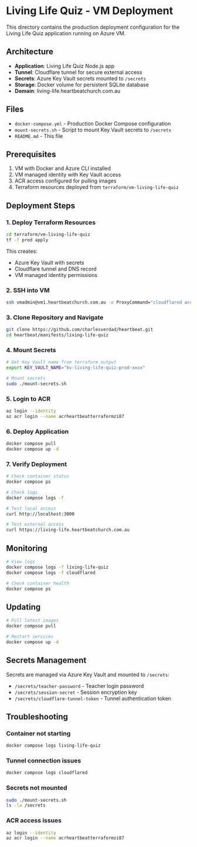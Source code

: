 # Living Life Quiz - VM Deployment

This directory contains the production deployment configuration for the Living Life Quiz application running on Azure VM.

## Architecture

- **Application**: Living Life Quiz Node.js app
- **Tunnel**: Cloudflare tunnel for secure external access
- **Secrets**: Azure Key Vault secrets mounted to `/secrets`
- **Storage**: Docker volume for persistent SQLite database
- **Domain**: living-life.heartbeatchurch.com.au

## Files

- `docker-compose.yml` - Production Docker Compose configuration
- `mount-secrets.sh` - Script to mount Key Vault secrets to `/secrets`
- `README.md` - This file

## Prerequisites

1. VM with Docker and Azure CLI installed
2. VM managed identity with Key Vault access
3. ACR access configured for pulling images
4. Terraform resources deployed from `terraform/vm-living-life-quiz`

## Deployment Steps

### 1. Deploy Terraform Resources

```bash
cd terraform/vm-living-life-quiz
tf -f prod apply
```

This creates:
- Azure Key Vault with secrets
- Cloudflare tunnel and DNS record
- VM managed identity permissions

### 2. SSH into VM

```bash
ssh vmadmin@vm1.heartbeatchurch.com.au -o ProxyCommand="cloudflared access ssh --hostname vm1.heartbeatchurch.com.au" -i terraform/vm/vm_access_key
```

### 3. Clone Repository and Navigate

```bash
git clone https://github.com/charlesverdad/heartbeat.git
cd heartbeat/manifests/living-life-quiz
```

### 4. Mount Secrets

```bash
# Get Key Vault name from terraform output
export KEY_VAULT_NAME="kv-living-life-quiz-prod-xxxx"

# Mount secrets
sudo ./mount-secrets.sh
```

### 5. Login to ACR

```bash
az login --identity
az acr login --name acrheartbeatterraformzi87
```

### 6. Deploy Application

```bash
docker compose pull
docker compose up -d
```

### 7. Verify Deployment

```bash
# Check container status
docker compose ps

# Check logs
docker compose logs -f

# Test local access
curl http://localhost:3000

# Test external access
curl https://living-life.heartbeatchurch.com.au
```

## Monitoring

```bash
# View logs
docker compose logs -f living-life-quiz
docker compose logs -f cloudflared

# Check container health
docker compose ps
```

## Updating

```bash
# Pull latest images
docker compose pull

# Restart services
docker compose up -d
```

## Secrets Management

Secrets are managed via Azure Key Vault and mounted to `/secrets`:

- `/secrets/teacher-password` - Teacher login password
- `/secrets/session-secret` - Session encryption key
- `/secrets/cloudflare-tunnel-token` - Tunnel authentication token

## Troubleshooting

### Container not starting
```bash
docker compose logs living-life-quiz
```

### Tunnel connection issues
```bash
docker compose logs cloudflared
```

### Secrets not mounted
```bash
sudo ./mount-secrets.sh
ls -la /secrets
```

### ACR access issues
```bash
az login --identity
az acr login --name acrheartbeatterraformzi87
```

